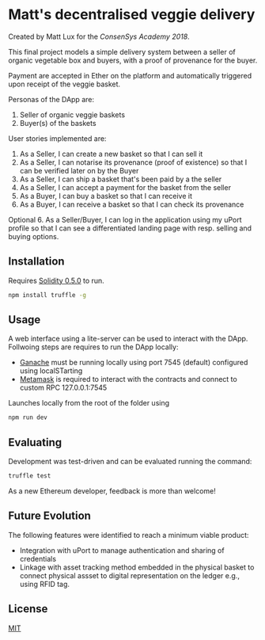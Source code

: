 # Matt's decentralised veggie delivery

Created by Matt Lux for the *ConsenSys Academy 2018*.

This final project models a simple delivery system between a seller of organic vegetable box and buyers, with a proof of provenance for the buyer.

Payment are accepted in Ether on the platform and automatically triggered upon receipt of the veggie basket.


Personas of the DApp are:
1. Seller of organic veggie baskets
2. Buyer(s) of the baskets

User stories implemented are:
1. As a Seller, I can create a new basket so that I can sell it
2. As a Seller, I can notarise its provenance (proof of existence) so that I can be verified later on by the Buyer
3. As a Seller, I can ship a basket that's been paid by a the seller
4. As a Seller, I can accept a payment for the basket from the seller
5. As a Buyer, I can buy a basket so that I can receive it
6. As a Buyer, I can receive a basket so that I can check its provenance

Optional
6. As a Seller/Buyer, I can log in the application using my uPort profile so that I can see a differentiated landing page with resp. selling and buying options.

## Installation

Requires [Solidity 0.5.0](https://solidity.readthedocs.io/en/v0.5.0/050-breaking-changes.html) to run.

```bash
npm install truffle -g
```

## Usage

A web interface using a lite-server can be used to interact with the DApp. Follwoing steps are requires to run the DApp locally:

- [Ganache](https://truffleframework.com/ganache) must be running locally using port 7545 (default)
configured using localSTarting 
- [Metamask](https://metamask.io/) is required to interact with the contracts and connect to custom RPC 127.0.0.1:7545

Launches locally from the root of the folder using

```bash
npm run dev
```

## Evaluating
Development was test-driven and can be evaluated running the command:

```bash
truffle test
```

As a new Ethereum developer, feedback is more than welcome!

## Future Evolution
The following features were identified to reach a minimum viable product:
- Integration with uPort to manage authentication and sharing of credentials
- Linkage with asset tracking method embedded in the physical basket to connect physical assset to digital representation on the ledger e.g., using RFID tag.

## License
[MIT](https://choosealicense.com/licenses/mit/)